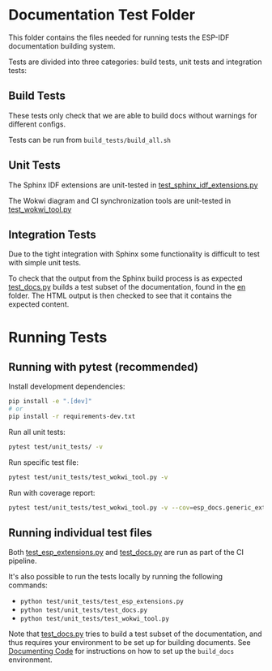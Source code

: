 # Documentation Test Folder

This folder contains the files needed for running tests the ESP-IDF documentation building system.

Tests are divided into three categories: build tests, unit tests and integration tests:

## Build Tests
These tests only check that we are able to build docs without warnings for different configs.

Tests can be run from `build_tests/build_all.sh`

## Unit Tests

The Sphinx IDF extensions are unit-tested in [test_sphinx_idf_extensions.py](unit_tests/test_esp_extensions.py)

The Wokwi diagram and CI synchronization tools are unit-tested in [test_wokwi_tool.py](unit_tests/test_wokwi_tool.py)

## Integration Tests
Due to the tight integration with Sphinx some functionality is difficult to test with simple unit tests.

 To check that the output from the Sphinx build process is as expected [test_docs.py](test_docs.py) builds a test subset of the documentation, found in the [en](en/) folder. The HTML output is then checked to see that it contains the expected content.

# Running Tests

## Running with pytest (recommended)

Install development dependencies:
```bash
pip install -e ".[dev]"
# or
pip install -r requirements-dev.txt
```

Run all unit tests:
```bash
pytest test/unit_tests/ -v
```

Run specific test file:
```bash
pytest test/unit_tests/test_wokwi_tool.py -v
```

Run with coverage report:
```bash
pytest test/unit_tests/test_wokwi_tool.py -v --cov=esp_docs.generic_extensions.docs_embed.tool.wokwi_tool --cov-report=term-missing
```

## Running individual test files

Both [test_esp_extensions.py](unit_tests/test_esp_extensions.py) and [test_docs.py](unit_tests/test_docs.py) are run as part of the CI pipeline.

It's also possible to run the tests locally by running the following commands:

* `python test/unit_tests/test_esp_extensions.py`
* `python test/unit_tests/test_docs.py`
* `python test/unit_tests/test_wokwi_tool.py`

Note that [test_docs.py](unit_tests/test_docs.py) tries to build a test subset of the documentation, and thus requires your environment to be set up for building documents. See [Documenting Code](https://docs.espressif.com/projects/esp-idf/en/latest/contribute/documenting-code.html) for instructions on how to set up the `build_docs` environment.